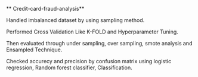 ** Credit-card-fraud-analysis**


Handled imbalanced dataset by using sampling method.







Performed Cross Validation Like K-FOLD and Hyperparameter Tuning.

Then evaluated through under sampling, over sampling, smote analysis and Ensampled Technique.

Checked accurecy and precision by confusion matrix using logistic regression, Random forest classifier, Classification.
